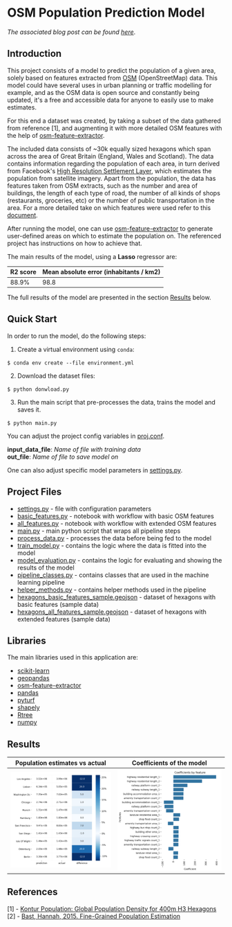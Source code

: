 # OSM Population Prediction Model

_The associated blog post can be found [here](https://medium.com/@diogomatoschaves/estimating-the-population-of-arbitrarily-chosen-areas-533e81c2104e)_.

## Introduction

This project consists of a model to predict the population of a given area, solely based on 
features extracted from [OSM](https://wiki.openstreetmap.org/wiki/Map_Features) (OpenStreetMap) data. 
This model could have several uses in urban planning or traffic modelling for example, 
and as the OSM data is open source and constantly being updated, it's a free and accessible data for anyone to 
easily use to make estimates.

For this end a dataset was created, by taking a subset of the data gathered from reference [1], and augmenting it with more 
detailed OSM features with the help of [osm-feature-extractor](https://github.com/diogomatoschaves/osm-feature-extractor). 

The included data consists of ~30k equally sized hexagons which span across the area of 
Great Britain (England, Wales and Scotland). The data contains information regarding the population of each area, 
in turn derived from Facebook's 
[High Resolution Settlement Layer](https://research.fb.com/downloads/high-resolution-settlement-layer-hrsl/), 
which estimates the population from satellite imagery. Apart from the population, the data has features taken from 
OSM extracts, such as the number and area of buildings, the length of each type of road, 
the number of all kinds of shops (restaurants, groceries, etc) or the number of public transportation in the area. 
For a more detailed take on which features were used refer to this 
[document](https://github.com/diogomatoschaves/osm-feature-extractor/blob/master/feature_extractor/feature_augmenting/FEATURES.md).

After running the model, one can use [osm-feature-extractor](https://github.com/diogomatoschaves/osm-feature-extractor) to 
generate user-defined areas on which to estimate the population on. The referenced project has instructions on how to 
achieve that.

The main results of the model, using a **Lasso** regressor are:

| R2 score | Mean absolute error (inhabitants / km2) | 
|-----------|--------|
| 88.9%     |   98.8 | 


The full results of the model are presented in the section [Results](#results) below.


## Quick Start

In order to run the model, do the following steps:

1. Create a virtual environment using `conda`: <br>
```shell script
$ conda env create --file environment.yml
```
   
2. Download the dataset files:
```shell script
$ python donwload.py
```

3. Run the main script that pre-processes the data, trains the model and saves it.
```shell script
$ python main.py
```

You can adjust the project config variables in [proj.conf](proj.conf).

**input_data_file**: _Name of file with training data_ <br>
**out_file**: _Name of file to save model on_ <br>

One can also adjust specific model parameters in [settings.py](settings.py).

## Project Files

- [settings.py](settings.py) - file with configuration parameters
- [basic_features.py](./notebooks/basic_features.ipynb) - notebook with workflow with basic OSM features
- [all_features.py](./notebooks/all_features.ipynb) - notebook with workflow with extended OSM features
- [main.py](main.py) - main python script that wraps all pipeline steps
- [process_data.py](./preprocessing/process_data.py) - processes the data before being fed to the model
- [train_model.py](./model/train_model.py) - contains the logic where the data is fitted into the model
- [model_evaluation.py](./model/model_evaluation.py) - contains the logic for evaluating and showing the results of the model
- [pipeline_classes.py](./model/pipeline_classes.py) - contains classes that are used in the machine learning pipeline
- [helper_methods.py](./model/helper_methods.py) - contains helper methods used in the pipeline
- [hexagons_basic_features_sample.geojson]() - dataset of hexagons with basic features (sample data)
- [hexagons_all_features_sample.geojson]() - dataset of hexagons with extended features (sample data)

## Libraries

The main libraries used in this application are:

- [scikit-learn](https://github.com/scikit-learn/scikit-learn)
- [geopandas](https://github.com/geopandas/geopandas)
- [osm-feature-extractor](https://github.com/diogomatoschaves/osm-feature-extractor)
- [pandas](https://github.com/pandas-dev/pandas)
- [pyturf](https://github.com/diogomatoschaves/pyturf)
- [shapely](https://github.com/Toblerity/Shapely)
- [Rtree](https://github.com/Toblerity/rtree)
- [numpy](https://github.com/numpy/numpy)

## Results

Population estimates vs actual                  |  Coefficients of the model
:-------------------------:|:-------------------------:
![results](utils/img/comparison_results_model.png)  |  ![features](utils/img/feature_coefficients.png) 


## References

[1] - [Kontur Population: Global Population Density for 400m H3 Hexagons](https://data.humdata.org/dataset/kontur-population-dataset) <br>
[2] - [Bast, Hannah, 2015. Fine-Grained Population Estimation](http://ad-publications.informatik.uni-freiburg.de/GIS_population_BSW_2015.pdf)